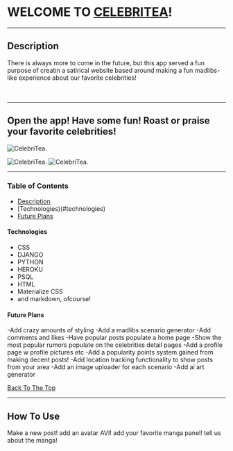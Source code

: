 # WELCOME TO [CELEBRITEA](https://celebritea.herokuapp.com/)!

---

## Description

There is always more to come in the future, but this app served a fun purpose of creatin a satirical website based around making a fun madlibs-like experience about our favorite celebrities!
<br>
<br>
<br>

---
## Open the app! Have some fun! Roast or praise your favorite celebrities!

![CelebriTea.](https://i.imgur.com/H4yuAe4.png)

![CelebriTea.](https://i.imgur.com/OWJEH5M.png)
![CelebriTea.](https://i.imgur.com/7yI0Un7.png)


---

### Table of Contents

- [Description](#description)
- [Technologies)(#technologies)
- [Future Plans](#future-plans)




#### Technologies

- CSS
- DJANGO
- PYTHON
- HEROKU
- PSQL
- HTML
- Materialize CSS
- and markdown, ofcourse!

#### Future Plans
-Add crazy amounts of styling
-Add a madlibs scenario generator
-Add comments and likes
-Have popular posts populate a home page
-Show the most popular rumors populate on the celebrities detail pages
-Add a profile page w profile pictures etc
-Add a popularity points system gained from making decent posts!
-Add location tracking functionality to show posts from your area
-Add an image uploader for each scenario
-Add ai art generator




[Back To The Top](#read-me-template)

---

## How To Use

Make a new post! add an avatar AVI! add your favorite manga panel! tell us about the manga!
